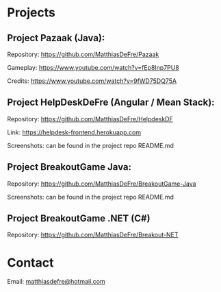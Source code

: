 # Projects


## Project Pazaak (Java):


Repository: https://github.com/MatthiasDeFre/Pazaak

Gameplay: https://www.youtube.com/watch?v=fEp8Inp7PU8

Credits: https://www.youtube.com/watch?v=9fWD75DQ75A


## Project HelpDeskDeFre (Angular / Mean Stack):


Repository: https://github.com/MatthiasDeFre/HelpdeskDF

Link: https://helpdesk-frontend.herokuapp.com

Screenshots: can be found in the project repo README.md


## Project BreakoutGame Java:

Repository: https://github.com/MatthiasDeFre/BreakoutGame-Java

Screenshots: can be found in the project repo README.md

## Project BreakoutGame .NET (C#)

Repository: https://github.com/MatthiasDeFre/Breakout-NET

# Contact

Email: matthiasdefre@hotmail.com
